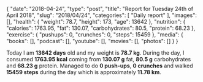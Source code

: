 {
    "date": "2018-04-24",
    "type": "post",
    "title": "Report for Tuesday 24th of April 2018",
    "slug": "2018\/04\/24",
    "categories": [
        "Daily report"
    ],
    "images": [],
    "health": {
        "weight": 78.7,
        "height": 173,
        "age": 13642
    },
    "nutrition": {
        "calories": 1763.95,
        "fat": 130.07,
        "carbohydrates": 80.5,
        "protein": 68.23
    },
    "exercise": {
        "pushups": 0,
        "crunches": 0,
        "steps": 15459
    },
    "media": {
        "books": [],
        "podcast": [],
        "youtube": [],
        "movies": [],
        "photos": []
    }
}

Today I am <strong>13642 days</strong> old and my weight is <strong>78.7 kg</strong>. During the day, I consumed <strong>1763.95 kcal</strong> coming from <strong>130.07 g</strong> fat, <strong>80.5 g</strong> carbohydrates and <strong>68.23 g</strong> protein. Managed to do <strong>0 push-ups</strong>, <strong>0 crunches</strong> and walked <strong>15459 steps</strong> during the day which is approximately <strong>11.78 km</strong>.